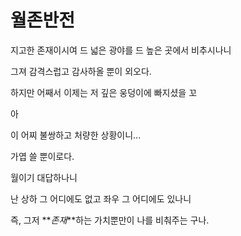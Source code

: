 # 월존반전

지고한 존재이시여 드 넓은 광야를 드 높은 곳에서 비추시나니

그져 감격스럽고 감사하올 뿐이 외오다.

하지만 어째서 이제는 저 깊은 웅덩이에 빠지셨을 꼬

아 

이 어찌 불쌍하고 처량한 상황이니...

가엽 쓸 뿐이로다.

월이기 대답하나니

난 상하 그 어디에도 없고
  좌우 그 어디에도 있나니

즉, 그저 **_존재_**하는 가치뿐만이 나를 비춰주는 구나. 
